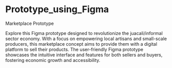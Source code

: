 # Prototype_using_Figma
Marketplace Prototype

Explore this Figma prototype designed to revolutionize the juacali/informal sector economy. With a focus on empowering local artisans and small-scale producers, this marketplace concept aims to provide them with a digital platform to sell their products. The user-friendly Figma prototype showcases the intuitive interface and features for both sellers and buyers, fostering economic growth and accessibility.
